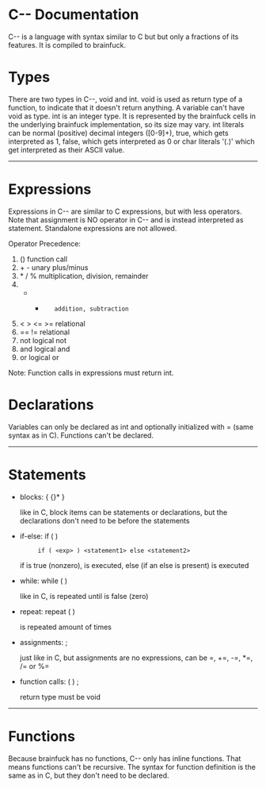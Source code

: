 C-- Documentation
=======

C-- is a language with syntax similar to C but but only a fractions of its features. It is compiled to brainfuck.

# Types
There are two types in C--, void and int.
void is used as return type of a function, to indicate that it doesn't return anything. A variable can't have void as type.
int is an integer type. It is represented by the brainfuck cells in the underlying brainfuck implementation, so its size may vary.
int literals can be normal (positive) decimal integers ([0-9]+), true, which gets interpreted as 1, false, which gets interpreted as 0 or char literals '(.)' which get interpreted as their ASCII value.

---------

# Expressions
Expressions in C-- are similar to C expressions, but with less operators. Note that assignment is NO operator in C-- and is instead interpreted as statement. Standalone expressions are not allowed.

Operator Precedence:

1. ()         function call
2. \+ \-      unary plus/minus
3. \* / %     multiplication, division, remainder
4. + -        addition, subtraction
4. < > <= >=  relational
5. == !=      relational
6. not        logical not
7. and        logical and
8. or         logical or

Note: Function calls in expressions must return int.

# Declarations
Variables can only be declared as int and optionally initialized with = (same syntax as in C). Functions can't be declared.

----------

# Statements
* blocks: { {<block-item>}* }
  
   like in C, block items can be statements or declarations, but the declarations don't need to be before the statements
* if-else: if ( <exp> ) <statement1>
   
           if ( <exp> ) <statement1> else <statement2>
   
   if <exp> is true (nonzero), <statement1> is executed, else (if an else is present) <statement2> is executed
 * while: while ( <exp> ) <statement>
   
   like in C, <statement> is repeated until <exp> is false (zero)
 * repeat: repeat ( <exp> ) <statement>
   
   <statement> is repeated <exp> amount of times
 * assignments: <id> <assign-op> <exp> ;
   
   just like in C, but assignments are no expressions, <assign-op> can be =, +=, -=, *=, /= or %=
 * function calls: <id> ( <args> ) ;
   
   return type must be void

-------

# Functions

Because brainfuck has no functions, C-- only has inline functions. That means functions can't be recursive. The syntax for function definition is the same as in C, but they don't need to be declared. 
